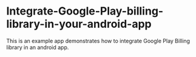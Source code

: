 # Integrate-Google-Play-billing-library-in-your-android-app
This is an example app demonstrates how to integrate Google Play Billing library in an android app.
